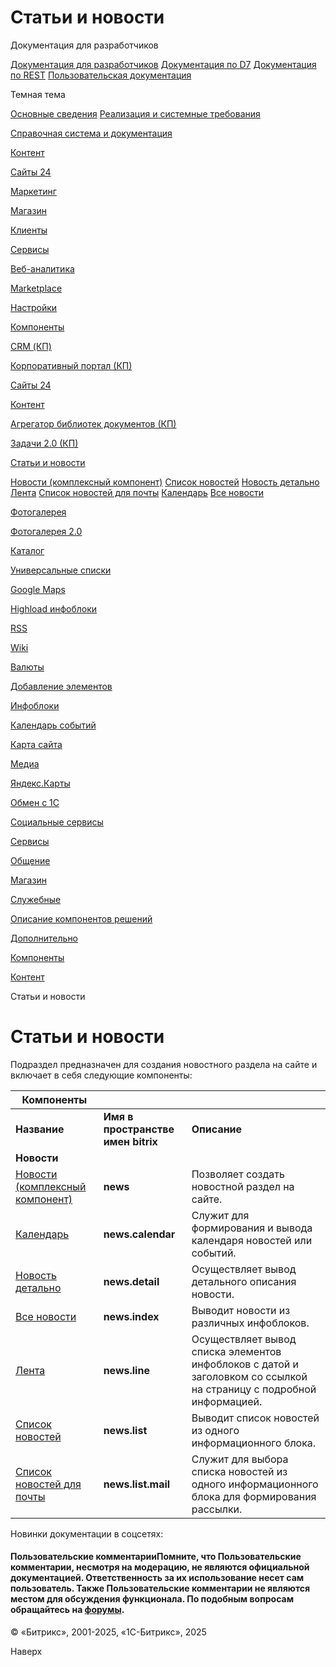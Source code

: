 # Статьи и новости

Документация для разработчиков

[Документация для разработчиков](https://dev.1c-bitrix.ru/api_help/)
[Документация по D7](https://dev.1c-bitrix.ru/api_d7/)
[Документация по REST](https://dev.1c-bitrix.ru/rest_help/)
[Пользовательская документация](https://dev.1c-bitrix.ru/user_help/)

Темная тема

[Основные сведения](/user_help/index.php)
[Реализация и системные требования](/user_help/reqintro.php)

[Справочная система и документация](/user_help/help/index.php)

[Контент](/user_help/content/index.php)

[Сайты 24](/user_help/sites24/index.php)

[Маркетинг](/user_help/marketing/index.php)

[Магазин](/user_help/store/index.php)

[Клиенты](/user_help/clients/index.php)

[Сервисы](/user_help/service/index.php)

[Веб-аналитика](/user_help/statistic/index.php)

[Marketplace](/user_help/marketplace/index.php)

[Настройки](/user_help/settings/index.php)

[Компоненты](/user_help/components/index.php)

[CRM (КП)](/user_help/components/crm/index.php)

[Корпоративный портал (КП)](/user_help/components/intranet/index.php)

[Сайты 24](/user_help/components/landing/index.php)

[Контент](/user_help/components/content/index.php)

[Агрегатор библиотек документов (КП)](/user_help/components/content/webdav/index.php)

[Задачи 2.0 (КП)](/user_help/components/content/tasks/index.php)

[Статьи и новости](/user_help/components/content/articles_and_news/index.php)

[Новости (комплексный компонент)](/user_help/components/content/articles_and_news/news.php)
[Список новостей](/user_help/components/content/articles_and_news/news_list.php)
[Новость детально](/user_help/components/content/articles_and_news/news_detail.php)
[Лента](/user_help/components/content/articles_and_news/news_line.php)
[Список новостей для почты](/user_help/components/content/articles_and_news/news_list_mail.php)
[Календарь](/user_help/components/content/articles_and_news/news_calendar.php)
[Все новости](/user_help/components/content/articles_and_news/news_index.php)

[Фотогалерея](/user_help/components/content/photogallery/index.php)

[Фотогалерея 2.0](/user_help/components/content/photogallery2/index.php)

[Каталог](/user_help/components/content/catalog/index.php)

[Универсальные списки](/user_help/components/content/lists/index.php)

[Google Maps](/user_help/components/content/google_maps/index.php)

[Highload инфоблоки](/user_help/components/content/highload/index.php)

[RSS](/user_help/components/content/rss/index.php)

[Wiki](/user_help/components/content/wiki/index.php)

[Валюты](/user_help/components/content/currency/index.php)

[Добавление элементов](/user_help/components/content/adding/index.php)

[Инфоблоки](/user_help/components/content/infoblocks/index.php)

[Календарь событий](/user_help/components/content/calendar/index.php)

[Карта сайта](/user_help/components/content/sitemap/index.php)

[Медиа](/user_help/components/content/media/index.php)

[Яндекс.Карты](/user_help/components/content/yandex_map/index.php)

[Обмен с 1С](/user_help/components/content/1c_exchange/index.php)

[Социальные сервисы](/user_help/components/content/social_services/index.php)

[Сервисы](/user_help/components/services/index.php)

[Общение](/user_help/components/obschenie/index.php)

[Магазин](/user_help/components/magazin/index.php)

[Служебные](/user_help/components/sluzhebnie/index.php)

[Описание компонентов решений](/user_help/description_decisions/index.php)

[Дополнительно](/user_help/additional/index.php)

[Компоненты](/user_help/components/index.php)

[Контент](/user_help/components/content/index.php)

Статьи и новости

# Статьи и новости

Подраздел предназначен для создания новостного раздела на сайте и включает в себя следующие компоненты:

| **Компоненты** | | |
| --- | --- | --- |
| **Название** | **Имя в пространстве имен bitrix** | **Описание** |
| **Новости** | | |
| [Новости (комплексный компонент)](/user_help/components/content/articles_and_news/news.php) | **news** | Позволяет создать новостной раздел на сайте. |
| [Календарь](/user_help/components/content/articles_and_news/news_calendar.php) | **news.calendar** | Служит для формирования и вывода календаря новостей или событий. |
| [Новость детально](/user_help/components/content/articles_and_news/news_detail.php) | **news.detail** | Осуществляет вывод детального описания новости. |
| [Все новости](/user_help/components/content/articles_and_news/news_index.php) | **news.index** | Выводит новости из различных инфоблоков. |
| [Лента](/user_help/components/content/articles_and_news/news_line.php) | **news.line** | Осуществляет вывод списка элементов инфоблоков с датой и заголовком со ссылкой на страницу с подробной информацией. |
| [Список новостей](/user_help/components/content/articles_and_news/news_list.php) | **news.list** | Выводит список новостей из одного информационного блока. |
| [Список новостей для почты](/user_help/components/content/articles_and_news/news_list_mail.php) | **news.list.mail** | Служит для выбора списка новостей из одного информационного блока для формирования рассылки. |

Новинки документации в соцсетях:

#### Пользовательские комментарииПомните, что Пользовательские комментарии, несмотря на модерацию, не являются официальной документацией. Ответственность за их использование несет сам пользователь. Также Пользовательские комментарии не являются местом для обсуждения функционала. По подобным вопросам обращайтесь на [форумы](http://dev.1c-bitrix.ru/community/forums/group1/).

© «Битрикс», 2001-2025, «1С-Битрикс», 2025

Наверх